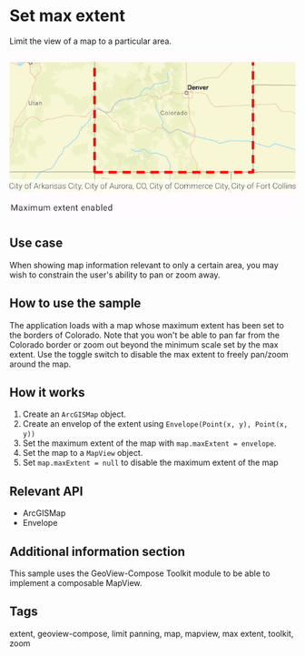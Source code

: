# Set max extent

Limit the view of a map to a particular area.

![Image of set max extent](set-max-extent.png)

## Use case

When showing map information relevant to only a certain area, you may wish to constrain the user's
ability to pan or zoom away.

## How to use the sample

The application loads with a map whose maximum extent has been set to the borders of Colorado. Note
that you won't be able to pan far from the Colorado border or zoom out beyond the minimum scale set
by the max extent. Use the toggle switch to disable the max extent to freely pan/zoom around the map.

## How it works

1. Create an `ArcGISMap` object.
2. Create an envelop of the extent using `Envelope(Point(x, y), Point(x, y))`
3. Set the maximum extent of the map with `map.maxExtent = envelope`.
4. Set the map to a `MapView` object.
5. Set `map.maxExtent = null` to disable the maximum extent of the map

## Relevant API

* ArcGISMap
* Envelope

## Additional information section

This sample uses the GeoView-Compose Toolkit module to be able to implement a composable MapView.

## Tags

extent, geoview-compose, limit panning, map, mapview, max extent, toolkit, zoom